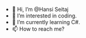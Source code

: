 - 👋 Hi, I’m @Hansi Seitaj
- 👀 I’m interested in coding.
- 🌱 I’m currently learning C#.
- 📫 How to reach me?

<!---
hseitaj/hseitaj is a ✨ special ✨ repository because its `README.md` (this file) appears on your GitHub profile.
You can click the Preview link to take a look at your changes.
--->
